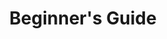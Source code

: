 ---
title: "Beginner's Guide"
linkTitle: "Beginner's Guide"
weight: 8
menu:
  main:
    weight: 8
---